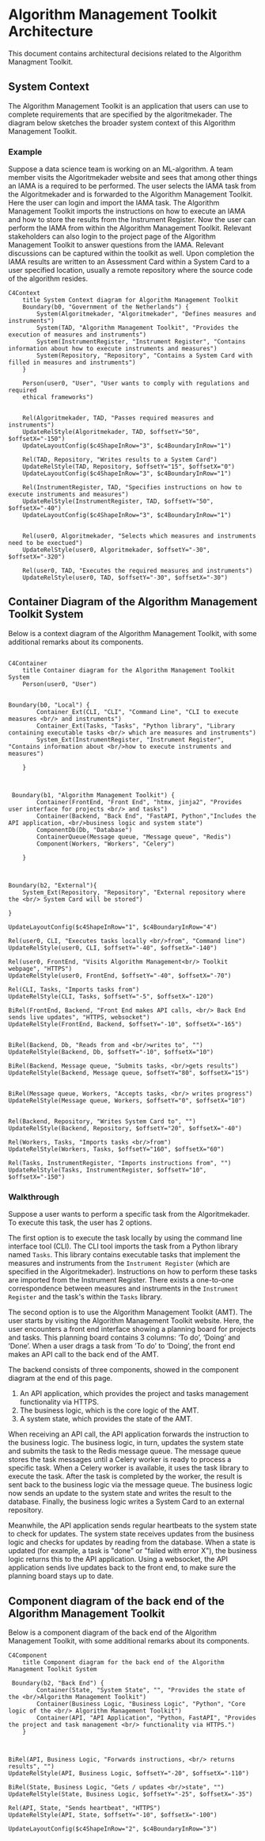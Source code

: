 # Algorithm Management Toolkit Architecture

This document contains architectural decisions related to the Algorithm Managment Toolkit.

## System Context

The Algorithm Management Toolkit is an application that users can use to complete requirements
that are specified by the algoritmekader. The diagram below sketches the broader system context
of this Algorithm Management Toolkit.

### Example
Suppose a data science team is working on an ML-algorithm. A team member visits the Algoritmekader
website and sees that among other things an IAMA is a required to be performed. The user selects
the IAMA task from the Algoritmekader and is forwarded to the Algorithm Management Toolkit. Here
the user can login and import the IAMA task. The Algorithm Management Toolkit imports the instructions
on how to execute an IAMA and how to store the results from the Instrument Register. Now the user can
perform the IAMA from within the Algorithm Management Toolkit. Relevant stakeholders can also login
to the project page of the Algorithm Management Toolkit to answer questions from the IAMA. Relevant
discussions can be captured within the toolkit as well. Upon completion the IAMA results are written
to an Assessment Card within a System Card to a user specified location, usually a remote repository
where the source code of the algorithm resides.


```mermaid
C4Context
    title System Context diagram for Algorithm Management Toolkit
    Boundary(b0, "Government of the Netherlands") {
        System(Algoritmekader, "Algoritmekader", "Defines measures and instruments")
        System(TAD, "Algorithm Management Toolkit", "Provides the execution of measures and instruments")
        System(InstrumentRegister, "Instrument Register", "Contains information about how to execute instruments and measures")
        System(Repository, "Repository", "Contains a System Card with filled in measures and instruments")
    }

    Person(user0, "User", "User wants to comply with regulations and required
    ethical frameworks")


    Rel(Algoritmekader, TAD, "Passes required measures and instruments")
    UpdateRelStyle(Algoritmekader, TAD, $offsetY="50", $offsetX="-150")
    UpdateLayoutConfig($c4ShapeInRow="3", $c4BoundaryInRow="1")

    Rel(TAD, Repository, "Writes results to a System Card")
    UpdateRelStyle(TAD, Repository, $offsetY="15", $offsetX="0")
    UpdateLayoutConfig($c4ShapeInRow="3", $c4BoundaryInRow="1")

    Rel(InstrumentRegister, TAD, "Specifies instructions on how to execute instruments and measures")
    UpdateRelStyle(InstrumentRegister, TAD, $offsetY="50", $offsetX="-40")
    UpdateLayoutConfig($c4ShapeInRow="3", $c4BoundaryInRow="1")


    Rel(user0, Algoritmekader, "Selects which measures and instruments need to be exectued")
    UpdateRelStyle(user0, Algoritmekader, $offsetY="-30", $offsetX="-320")

    Rel(user0, TAD, "Executes the required measures and instruments")
    UpdateRelStyle(user0, TAD, $offsetY="-30", $offsetX="-30")
```
## Container Diagram of the Algorithm Management Toolkit System
Below is a context diagram of the Algorithm Management Toolkit, with some additional remarks about
its components.
```mermaid

C4Container
    title Container diagram for the Algorithm Management Toolkit System
    Person(user0, "User")


Boundary(b0, "Local") {
        Container_Ext(CLI, "CLI", "Command Line", "CLI to execute measures <br/> and instruments")
        Container_Ext(Tasks, "Tasks", "Python library", "Library containing executable tasks <br/> which are measures and instruments")
        System_Ext(InstrumentRegister, "Instrument Register",  "Contains information about <br/>how to execute instruments and measures")

    }



 Boundary(b1, "Algorithm Management Toolkit") {
        Container(FrontEnd, "Front End", "htmx, jinja2", "Provides user interface for projects <br/> and tasks")
        Container(Backend, "Back End", "FastAPI, Python","Includes the API application, <br/>business logic and system state")
        ComponentDb(Db, "Database")
        ContainerQueue(Message queue, "Message queue", "Redis")
        Component(Workers, "Workers", "Celery")

    }



Boundary(b2, "External"){
    System_Ext(Repository, "Repository", "External repository where the <br/> System Card will be stored")

}

UpdateLayoutConfig($c4ShapeInRow="1", $c4BoundaryInRow="4")

Rel(user0, CLI, "Executes tasks locally <br/>from", "Command line")
UpdateRelStyle(user0, CLI, $offsetY="-40", $offsetX="-140")

Rel(user0, FrontEnd, "Visits Algorithm Management<br/> Toolkit webpage", "HTTPS")
UpdateRelStyle(user0, FrontEnd, $offsetY="-40", $offsetX="-70")

Rel(CLI, Tasks, "Imports tasks from")
UpdateRelStyle(CLI, Tasks, $offsetY="-5", $offsetX="-120")

BiRel(FrontEnd, Backend, "Front End makes API calls, <br/> Back End sends live updates", "HTTPS, websocket")
UpdateRelStyle(FrontEnd, Backend, $offsetY="-10", $offsetX="-165")


BiRel(Backend, Db, "Reads from and <br/>writes to", "")
UpdateRelStyle(Backend, Db, $offsetY="-10", $offsetX="10")

BiRel(Backend, Message queue, "Submits tasks, <br/>gets results")
UpdateRelStyle(Backend, Message queue, $offsetY="80", $offsetX="15")


BiRel(Message queue, Workers, "Accepts tasks, <br/> writes progress")
UpdateRelStyle(Message queue, Workers, $offsetY="0", $offsetX="10")


Rel(Backend, Repository, "Writes System Card to", "")
UpdateRelStyle(Backend, Repository, $offsetY="20", $offsetX="-40")

Rel(Workers, Tasks, "Imports tasks <br/>from")
UpdateRelStyle(Workers, Tasks, $offsetY="160", $offsetX="60")

Rel(Tasks, InstrumentRegister, "Imports instructions from", "")
UpdateRelStyle(Tasks, InstrumentRegister, $offsetY="10", $offsetX="-150")

```

### Walkthrough
Suppose a user wants to perform a specific task from the Algoritmekader. To execute this task, the user has 2 options.

The first option is to execute the task locally by using the command line interface tool (CLI). The CLI tool imports the task from a Python library named `Tasks`. This library contains executable tasks that implement the measures and instruments from the `Instrument Register` (which are specified in the Algoritmekader). Instructions on how to perform these tasks are imported from the Instrument Register. There exists a one-to-one correspondence between measures and instruments in the `Instrument Register` and the task's within the `Tasks` library.

The second option is to use the Algorithm Management Toolkit (AMT). The user starts by visiting the Algorithm Management Toolkit website. Here, the user encounters a front end interface showing a planning board for projects and tasks. This planning board contains 3 columns: ‘To do’,  ‘Doing’ and ‘Done’. When a user drags a task from ’To do’ to ‘Doing’, the front end makes an API call to the back end of the AMT.

The backend consists of three components, showed in the component diagram at the end of this page.
1. An API application, which provides the project and tasks management functionality via HTTPS.
2. The business logic, which is the core logic of the AMT.
3. A system state, which provides the state of the AMT.

When receiving an API call, the API application forwards the instruction to the business logic. The business logic, in turn, updates the system state and submits the task to the Redis message queue. The message queue stores the task messages until a Celery worker is ready to process a specific task. When a Celery worker is available, it uses the task library to execute the task. After the task is completed by the worker, the result is sent back to the business logic via the message queue. The business logic now sends an update to the system state and writes the result to the database. Finally, the business logic writes a System Card to an external repository.

Meanwhile, the API application sends regular heartbeats to the system state to check for updates. The system state receives updates from the business logic and checks for updates by reading from the database. When a state is updated (for example, a task is "done" or "failed with error X"), the business logic returns this to the API application. Using a websocket, the API application sends live updates back to the front end, to make sure the planning board stays up to date.

## Component diagram of the back end of the Algorithm Management Toolkit
Below is a component diagram of the back end of the Algorithm Management Toolkit, with some additional remarks about its components.
```mermaid
C4Component
    title Component diagram for the back end of the Algorithm Management Toolkit System

 Boundary(b2, "Back End") {
        Container(State, "System State", "", "Provides the state of the <br/>Algorithm Management Toolkit")
        Container(Business Logic, "Business Logic", "Python", "Core logic of the <br/> Algorithm Management Toolkit")
        Container(API, "API Application", "Python, FastAPI", "Provides the project and task management <br/> functionality via HTTPS.")
    }



BiRel(API, Business Logic, "Forwards instructions, <br/> returns results", "")
UpdateRelStyle(API, Business Logic, $offsetY="-20", $offsetX="-110")

BiRel(State, Business Logic, "Gets / updates <br/>state", "")
UpdateRelStyle(State, Business Logic, $offsetY="-25", $offsetX="-35")

Rel(API, State, "Sends heartbeat", "HTTPS")
UpdateRelStyle(API, State, $offsetY="-10", $offsetX="-100")

UpdateLayoutConfig($c4ShapeInRow="2", $c4BoundaryInRow="3")
```
